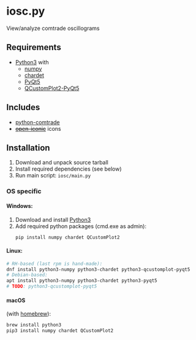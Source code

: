 # iosc.py

View/analyze comtrade oscillograms

## Requirements
- [Python3](https://www.python.org/) with
  - [numpy](https://numpy.org/)
  - [chardet](https://github.com/chardet/chardet)
  - [PyQt5](https://www.riverbankcomputing.com/software/pyqt/)
  - [QCustomPlot2-PyQt5](https://pypi.org/project/QCustomPlot2/)

## Includes
- [python-comtrade](https://github.com/dparrini/python-comtrade)
- [~~open-iconic~~](https://github.com/iconic/open-iconic) icons

## Installation

1. Download and unpack source tarball
2. Install required dependencies (see below)
3. Run main script: `iosc/main.py`

### OS specific
#### Windows:

1. Download and install [Python3](https://www.python.org/downloads/windows/)
2. Add required python packages (cmd.exe as admin):
   ```shell
   pip install numpy chardet QCustomPlot2
   ```

#### Linux:
```bash
# RH-based (last rpm is hand-made):
dnf install python3-numpy python3-chardet python3-qcustomplot-pyqt5
# Debian-based:
apt install python3-numpy python3-chardet python3-pyqt5
# TODO: python3-qcustomplot-pyqt5
```

#### macOS
(with [homebrew](https://brew.sh/)):
```bash
brew install python3
pip3 install numpy chardet QCustomPlot2
```
